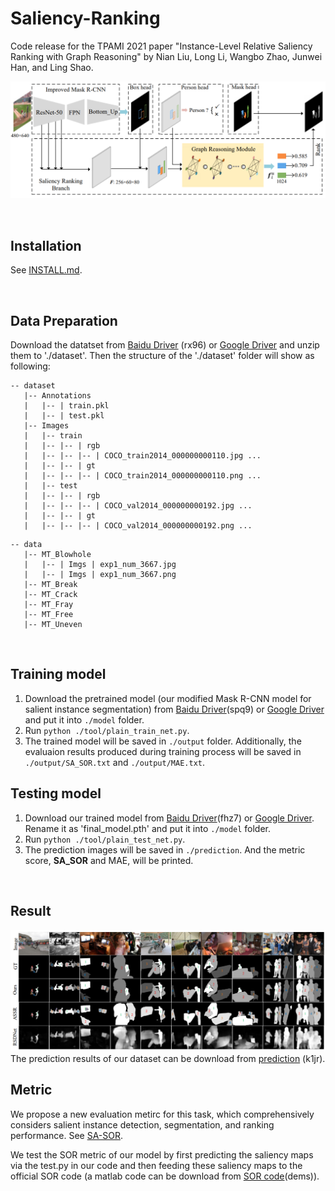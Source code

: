 # Saliency-Ranking
Code release for the TPAMI 2021 paper "Instance-Level Relative Saliency Ranking with Graph Reasoning" by Nian Liu, Long Li, Wangbo Zhao, Junwei Han, and Ling Shao.

![avatar](structure.png)

&nbsp;&nbsp;&nbsp;&nbsp;&nbsp;&nbsp;&nbsp;&nbsp;

## Installation
See [INSTALL.md](INSTALL.md).

&nbsp;&nbsp;&nbsp;&nbsp;&nbsp;&nbsp;&nbsp;&nbsp;

## Data Preparation
Download the datatset from [Baidu Driver](https://pan.baidu.com/s/1p8XVoBllw-re-fnynPodZA) (rx96) or [Google Driver](https://drive.google.com/file/d/1fp-LdlmTdoWsEK1jxP6VMjY-mJ1PhoQR/view?usp=sharing) and unzip them to './dataset'. Then the structure of the './dataset' folder will show as following:

````
-- dataset
   |-- Annotations
   |   |-- | train.pkl
   |   |-- | test.pkl
   |-- Images
   |   |-- train
   |   |-- |-- | rgb
   |   |-- |-- |-- | COCO_train2014_000000000110.jpg ...
   |   |-- |-- | gt
   |   |-- |-- |-- | COCO_train2014_000000000110.png ...
   |   |-- test
   |   |-- |-- | rgb
   |   |-- |-- |-- | COCO_val2014_000000000192.jpg ...
   |   |-- |-- | gt
   |   |-- |-- |-- | COCO_val2014_000000000192.png ...
````

````
-- data
   |-- MT_Blowhole
   |   |-- | Imgs | exp1_num_3667.jpg
   |   |-- | Imgs | exp1_num_3667.png
   |-- MT_Break
   |-- MT_Crack
   |-- MT_Fray
   |-- MT_Free
   |-- MT_Uneven
````

&nbsp;&nbsp;&nbsp;&nbsp;&nbsp;&nbsp;&nbsp;&nbsp;

## Training model
1. Download the pretrained model (our modified Mask R-CNN model for salient instance segmentation) from [Baidu Driver](https://pan.baidu.com/s/1O_3vCeruILrLcVkqnZauWQ)(spq9) or [Google Driver](https://drive.google.com/file/d/1gyH89OVRzgvtVqyXr61y3qnGbEvwuosl/view?usp=sharing) and put it into `./model` folder.
2. Run `python ./tool/plain_train_net.py`. 
3. The trained model will be saved in `./output` folder. Additionally, the evaluaion results produced during training process will be saved    in `./output/SA_SOR.txt` and            `./output/MAE.txt`. 
## Testing model
1. Download our trained model from [Baidu Driver](https://pan.baidu.com/s/1otL_RvGaS1f91TsqvLg2ng)(fhz7) or [Google Driver](https://drive.google.com/file/d/1zBylV2C2BV_Is6yNQkNHCn4XIz27Xpr0/view?usp=sharing). Rename it as 'final_model.pth' and put it into `./model` folder.
2. Run `python ./tool/plain_test_net.py`.
3. The prediction images will be saved in `./prediction`.  And the metric score, **SA_SOR** and MAE, will be printed.


&nbsp;&nbsp;&nbsp;&nbsp;&nbsp;&nbsp;&nbsp;&nbsp;

## Result
![alt_text](./qualitative.png)
The prediction results of our dataset can be download from [prediction](https://pan.baidu.com/s/1ysWXDwHhDU_MQZL8s8xt9Q) (k1jr).

## Metric
We propose a new evaluation metirc for this task, which comprehensively considers salient instance detection, segmentation, and ranking performance. See [SA-SOR](./metric).

We test the SOR metric of our model by first predicting the saliency maps via the test.py in our code and then feeding these saliency maps to the official SOR code (a matlab code can be download from [SOR code](https://pan.baidu.com/s/19onIw5tztUOG1hpHWNHsHw)(dems)).
